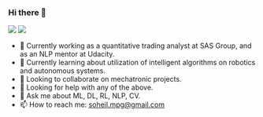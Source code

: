 ### Hi there 👋

![](https://img.shields.io/badge/stars%20⭐-170-yellow) ![](https://komarev.com/ghpvc/?username=soheil-mp&label=PROFILE+VIEWS)

- 🔭 Currently working as a quantitative trading analyst at SAS Group, and as an NLP mentor at Udacity.
- 🌱 Currently learning about utilization of intelligent algorithms on robotics and autonomous systems.
- 👯 Looking to collaborate on mechatronic projects.
- 🤔 Looking for help with any of the above.
- 💬 Ask me about ML, DL, RL, NLP, CV.
- 📫 How to reach me: <a href="soheil.mpg@gmail.com">soheil.mpg@gmail.com</a>
<!--
- ⚡ Fun fact: 

![Alt Text](https://media0.giphy.com/media/3oEduPTAcgRz8qh4HK/giphy.gif?cid=ecf05e47qg1y67uoms4727rrnd55ga6y1tbdoe3a4y2r4vcw&rid=giphy.gif&ct=g)
-->
